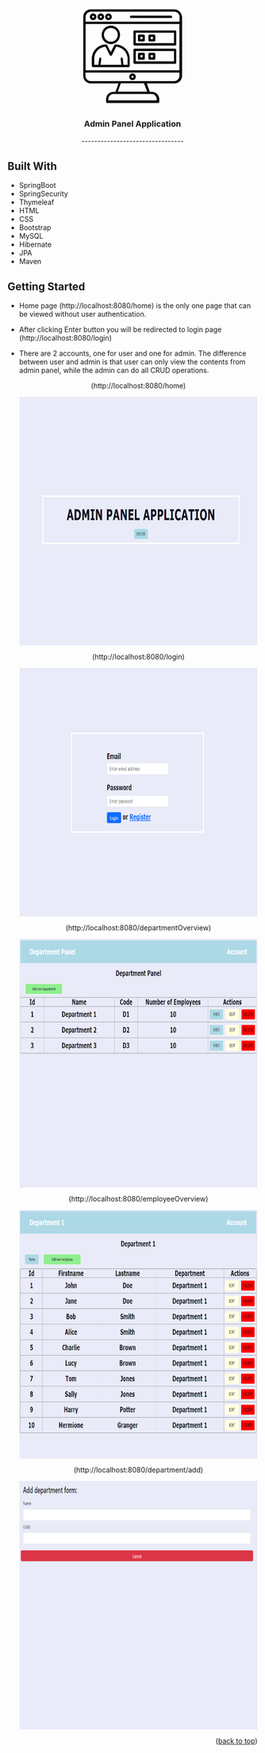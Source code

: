 <a name="readme-top"></a>

<!-- PROJECT LOGO -->
<div align="center">
  <a href="https://github.com/dumitrasculuca07/springboot-crud-implementation">
    <img src="images/logo.png" alt="Logo" width="200" height="200">
  </a>

  <h3 align="center">Admin Panel Application</h3>
  <p align="center">--------------------------------</p>
</div>
<h2>Built With</h2> 

<ul>
  <li>SpringBoot</li>
  <li>SpringSecurity</li>
  <li>Thymeleaf</li>
  <li>HTML</li>
  <li>CSS</li>
  <li>Bootstrap</li>
  <li>MySQL</li>
  <li>Hibernate</li>
  <li>JPA</li>
  <li>Maven</li>
</ul>


<!-- GETTING STARTED -->
## Getting Started
- Home page (http://localhost:8080/home) is the only one page that can be viewed without user authentication.
- After clicking Enter button you will be redirected to login page (http://localhost:8080/login)
- There are 2 accounts, one for user and one for admin. The difference between user and admin is that user can only view the contents from admin panel, while the admin can do all CRUD operations.

  <p align="center">(http://localhost:8080/home)</p>
  <img src="images/homePage.png" alt="homePage" width="1000" height="500" align="center">
  <p align="center">(http://localhost:8080/login)</p>
  <img src="images/loginPage.png" alt="loginPage" width="1000" height="500" align="center">
  <p align="center">(http://localhost:8080/departmentOverview)</p>
  <img src="images/departmentOverview.png" alt="departmentOverview" width="1000" height="500" align="center">
  <p align="center">(http://localhost:8080/employeeOverview)</p>
  <img src="images/employeeOverview.png" alt="employeeOverview" width="1000" height="500" align="center">
  <p align="center">(http://localhost:8080/department/add)</p>
  <img src="images/addDepartment.png" alt="addDepartment" width="1000" height="500" align="center">
  <p align="right">(<a href="#readme-top">back to top</a>)</p>
